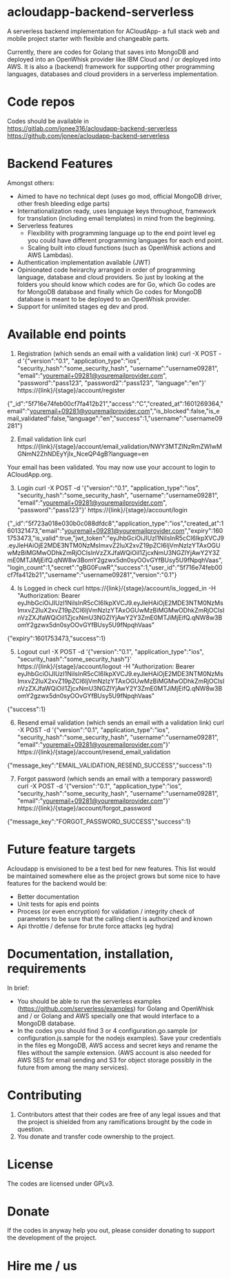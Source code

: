 # acloudapp-backend-serverless

A serverless backend implementation for ACloudApp- a full stack web and mobile project starter with flexible and changeable parts.  

Currently, there are codes for Golang that saves into MongoDB and deployed into an OpenWhisk provider like IBM Cloud and / or deployed into AWS. It is also a (backend) framework for supporting other programming languages, databases and cloud providers in a serverless implementation.

# Code repos
Codes should be available in <br/>
https://gitlab.com/jonee316/acloudapp-backend-serverless <br/>
https://github.com/jonee/acloudapp-backend-serverless

# Backend Features
Amongst others:
- Aimed to have no technical dept (uses go mod, official MongoDB driver, other fresh bleeding edge parts)
- Internationalization ready, uses language keys throughout, framework for translation (including email templates) in mind from the beginning.
- Serverless features
    - Flexibility with programming language up to the end point level eg you could have different programming languages for each end point.
    - Scaling built into cloud functions (such as OpenWhisk actions and AWS Lambdas).
- Authentication implementation available (JWT)
- Opinionated code heirarchy arranged in order of programming language, database and cloud providers. So just by looking at the folders you should know which codes are for Go, which Go codes are for MongoDB database and finally which Go codes for MongoDB database is meant to be deployed to an OpenWhisk provider. 
- Support for unlimited stages eg dev and prod.

# Available end points
1. Registration (which sends an email with a validation link)
curl -X POST -d '{"version":"0.1", "application_type":"ios", "security_hash":"some_security_hash", "username":"username09281", "email":"youremail+09281@youremailprovider.com", "password":"pass123", "password2":"pass123", "language":"en"}' https://{link}/{stage}/account/register

{"_id":"5f716e74feb00cf7fa412b21","access":"C","created_at":1601269364,"email":"youremail+09281@youremailprovider.com","is_blocked":false,"is_email_validated":false,"language":"en","success":1,"username":"username09281"}

2. Email validation link
curl https://{link}/{stage}/account/email_validation/NWY3MTZlNzRmZWIwMGNmN2ZhNDEyYjIx_NceQP4gB?language=en

Your email has been validated. You may now use your account to login to ACloudApp.org.

3. Login
curl -X POST -d '{"version":"0.1", "application_type":"ios", "security_hash":"some_security_hash", "username":"username09281", "email":"youremail+09281@youremailprovider.com", "password":"pass123"}' https://{link}/{stage}/account/login

{"_id":"5f723a018e030b0c088dfdc8","application_type":"ios","created_at":1601321473,"email":"youremail+09281@youremailprovider.com","expiry":1601753473,"is_valid":true,"jwt_token":"eyJhbGciOiJIUzI1NiIsInR5cCI6IkpXVCJ9.eyJleHAiOjE2MDE3NTM0NzMsImxvZ2luX2xvZ19pZCI6IjVmNzIzYTAxOGUwMzBiMGMwODhkZmRjOCIsInVzZXJfaWQiOiI1ZjcxNmU3NGZlYjAwY2Y3ZmE0MTJiMjEifQ.qNW8w3BomY2gzwx5dn0syOOvGYfBUsy5U9fNpqhVaas","login_count":1,"secret":"gBG0FuwR","success":1,"user_id":"5f716e74feb00cf7fa412b21","username":"username09281","version":"0.1"}

4. Is Logged in check
curl https://{link}/{stage}/account/is_logged_in -H "Authorization: Bearer eyJhbGciOiJIUzI1NiIsInR5cCI6IkpXVCJ9.eyJleHAiOjE2MDE3NTM0NzMsImxvZ2luX2xvZ19pZCI6IjVmNzIzYTAxOGUwMzBiMGMwODhkZmRjOCIsInVzZXJfaWQiOiI1ZjcxNmU3NGZlYjAwY2Y3ZmE0MTJiMjEifQ.qNW8w3BomY2gzwx5dn0syOOvGYfBUsy5U9fNpqhVaas"

{"expiry":1601753473,"success":1}

5. Logout
curl -X POST -d '{"version":"0.1", "application_type":"ios", "security_hash":"some_security_hash"}' https://{link}/{stage}/account/logout -H "Authorization: Bearer eyJhbGciOiJIUzI1NiIsInR5cCI6IkpXVCJ9.eyJleHAiOjE2MDE3NTM0NzMsImxvZ2luX2xvZ19pZCI6IjVmNzIzYTAxOGUwMzBiMGMwODhkZmRjOCIsInVzZXJfaWQiOiI1ZjcxNmU3NGZlYjAwY2Y3ZmE0MTJiMjEifQ.qNW8w3BomY2gzwx5dn0syOOvGYfBUsy5U9fNpqhVaas"

{"success":1}

6. Resend email validation (which sends an email with a validation link)
curl -X POST -d '{"version":"0.1", "application_type":"ios", "security_hash":"some_security_hash", "username":"username09281", "email":"youremail+09281@youremailprovider.com"}' https://{link}/{stage}/account/resend_email_validation

{"message_key":"EMAIL_VALIDATION_RESEND_SUCCESS","success":1}

7. Forgot password (which sends an email with a temporary password)
curl -X POST -d '{"version":"0.1", "application_type":"ios", "security_hash":"some_security_hash", "username":"username09281", "email":"youremail+09281@youremailprovider.com"}' https://{link}/{stage}/account/forgot_password

{"message_key":"FORGOT_PASSWORD_SUCCESS","success":1}

# Future feature targets
Acloudapp is envisioned to be a test bed for new features. This list would be maintained somewhere else as the project grows but some nice to have features for the backend would be:
- Better documentation
- Unit tests for apis end points
- Process (or even encryption) for validation / integrity check of parameters to be sure that the calling client is authorized and known
- Api throttle / defense for brute force attacks (eg hydra)

# Documentation, installation, requirements
In brief:
- You should be able to run the serverless examples (https://github.com/serverless/examples) for Golang and OpenWhisk and / or Golang and AWS specially one that would interface to a MongoDB database. 
- In the codes you should find 3 or 4 configuration.go.sample (or configuration.js.sample for the nodejs examples). Save your credentials in the files eg MongoDB, AWS access and secret keys and rename the files without the sample extension. (AWS account is also needed for AWS SES for email sending and S3 for object storage possibly in the future from among the many services). 

# Contributing
1. Contributors attest that their codes are free of any legal issues and that the project is shielded from any ramifications brought by the code in question.
2. You donate and transfer code ownership to the project. 

# License
The codes are licensed under GPLv3. 

# Donate
If the codes in anyway help you out, please consider donating to support the development of the project. 

# Hire me / us
